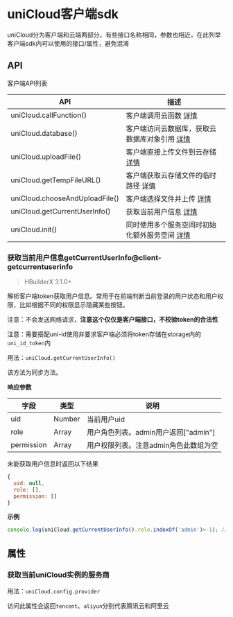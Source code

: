 # uniCloud客户端sdk

uniCloud分为客户端和云端两部分，有些接口名称相同，参数也相近，在此列举客户端sdk内可以使用的接口/属性，避免混淆


## API

客户端API列表

|API														|描述																																																		|
|--															|--																																																			|
|uniCloud.callFunction()				|客户端调用云函数 [详情](https://uniapp.dcloud.net.cn/uniCloud/cf-functions?id=clientcallfunction)			|
|uniCloud.database()						|客户端访问云数据库，获取云数据库对象引用 [详情](https://uniapp.dcloud.net.cn/uniCloud/clientdb)				|
|uniCloud.uploadFile()					|客户端直接上传文件到云存储 [详情](https://uniapp.dcloud.net.cn/uniCloud/storage?id=uploadfile)					|
|uniCloud.getTempFileURL()			|客户端获取云存储文件的临时路径 [详情](https://uniapp.dcloud.net.cn/uniCloud/storage?id=gettempfileurl)	|
|uniCloud.chooseAndUploadFile()	|客户端选择文件并上传 [详情](https://uniapp.dcloud.net.cn/uniCloud/storage?id=chooseanduploadfile)			|
|uniCloud.getCurrentUserInfo()	|获取当前用户信息 [详情](https://uniapp.dcloud.io/uniCloud/client-sdk?id=client-getcurrentuserinfo)			|
|uniCloud.init()								|同时使用多个服务空间时初始化额外服务空间 [详情](https://uniapp.dcloud.net.cn/uniCloud/init)						|

### 获取当前用户信息getCurrentUserInfo@client-getcurrentuserinfo

> HBuilderX 3.1.0+

解析客户端token获取用户信息。常用于在前端判断当前登录的用户状态和用户权限，比如根据不同的权限显示隐藏某些按钮。

注意：不会发送网络请求，**注意这个仅仅是客户端接口，不校验token的合法性**

注意：需要搭配uni-id使用并要求客户端必须将token存储在storage内的`uni_id_token`内

用法：`uniCloud.getCurrentUserInfo()`

该方法为同步方法。

**响应参数**

| 字段			| 类型	| 说明							|
| ---			| ---	| ---							|
| uid			| Number|当前用户uid						|
| role			| Array	|用户角色列表。admin用户返回["admin"]			|
| permission	| Array	|用户权限列表。注意admin角色此数组为空|

未能获取用户信息时返回以下结果

```js
{
  uid: null,
  role: [],
  permission: []
}
```

**示例**
```js
console.log(uniCloud.getCurrentUserInfo().role.indexOf('admin')>-1); // 如果是admin用户的话，打印结果为true
```

## 属性

### 获取当前uniCloud实例的服务商

用法：`uniCloud.config.provider`

访问此属性会返回`tencent`、`aliyun`分别代表腾讯云和阿里云